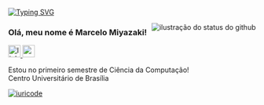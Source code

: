 [![Typing SVG](https://readme-typing-svg.demolab.com?font=Fira+Code&pause=1000&color=F7F7F7&center=true&width=435&lines=Seja+bem+vindo!;Sou+Marcelo+Miyazaki+%3A+%7D)](https://git.io/typing-svg)

<img align='right' src="https://github-readme-stats.vercel.app/api?username=marcelocode&theme=dark&show_icons=true" alt="ilustração do status do github">


### Olá, meu nome é Marcelo Miyazaki!

<div align="left">
  <a href="www.linkedin.com/in/marcelo-henrique-miyazaki-5931b4365" target="_blank">
    <img src="https://img.shields.io/static/v1?message=LinkedIn&logo=linkedin&label=&color=0077B5&logoColor=white&labelColor=&style=for-the-badge" height="25" alt="linkedin logo"  />
  </a>
  <a href="marcelo.miyazaki06@gmail.com" target="_blank">
    <img src="https://img.shields.io/static/v1?message=Gmail&logo=gmail&label=&color=D14836&logoColor=white&labelColor=&style=for-the-badge" height="25" alt="gmail logo"  />
  </a>
</div>

<p>Estou no primeiro semestre de Ciência da Computação!<br/> Centro Universitário de Brasília</p>

[![iuricode](https://github-readme-stats.vercel.app/api/top-langs/?username=marcelocode&hide=html&layout=compact&theme=dark)](https://github.com/marcelomiyazaki/github-readme-stats)
